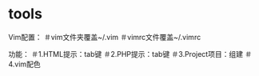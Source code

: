 tools
=====

Vim配置：
＃vim文件夹覆盖~/.vim
＃vimrc文件覆盖~/.vimrc

功能：
＃1.HTML提示：tab键
＃2.PHP提示：tab键
＃3.Project项目：组建
＃4.vim配色
